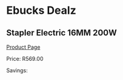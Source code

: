 
# Ebucks Dealz
## Stapler Electric 16MM 200W
[Product Page](https://www.ebucks.com/web/shop/productSelected.do?prodId=1198314984&catId=717342768)

Price: R569.00

Savings: 


	